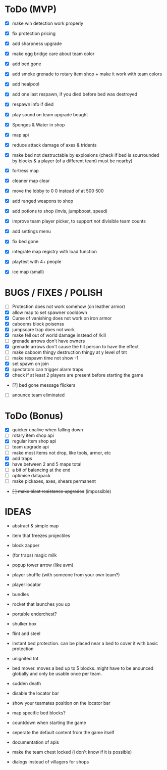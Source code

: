 # ToDo (MVP)

- [x] make win detection work properly
- [x] fix protection pricing
- [x] add sharpness upgrade
- [x] make egg bridge care about team color
- [x] add bed gone
- [x] add smoke grenade to rotary item shop + make it work with team colors
- [x] add healpool
- [x] add one last respawn, if you died before bed was destroyed
- [x] respawn info if died
- [x] play sound on team upgrade bought
- [x] Sponges & Water in shop
- [x] map api
- [x] reduce attack damage of axes & tridents
- [x] make bed not destructable by explosions (check if bed is sourrounded by blocks & a player (of a different team) must be nearby)
- [x] fortress map
- [x] cleaner map clear
- [x] move the lobby to 0 0 instead of at 500 500
- [x] add ranged weapons to shop
- [x] add potions to shop (invis, jumpboost, speed)
- [x] improve team player picker, to support not divisible team counts
- [x] add settings menu
- [x] fix bed gone
- [x] integrate map registry with load function
- [x] playtest with 4+ people
- [x] ice map (small)


# BUGS / FIXES / POLISH

- [ ] Protection does not work somehow (on leather armor)
- [x] allow map to set spawner cooldown
- [x] Curse of vanishing does not work on iron armor
- [x] cabooms block poisenss
- [x] jumpscare trap does not work
- [x] make fell out of world damage instead of /kill
- [ ] grenade arrows don't have owners
- [x] grenade arrows don't cause the hit person to have the effect
- [ ] make caboom thingy destruction thingy at y level of tnt
- [ ] make respawn time not show -1
- [x] set spawn on join
- [x] spectators can trigger alarm traps
- [x] check if at least 2 players are present before starting the game
- [?] bed gone message flickers
- [ ] anounce team eliminated


# ToDo (Bonus)

- [x] quicker unalive when falling down
- [ ] rotary item shop api
- [x] regular item shop api
- [ ] team upgrade api
- [ ] make most items not drop, like tools, armor, etc
- [x] add traps
- [x] have between 2 and 5 maps total
- [ ] a bit of balancing at the end
- [ ] optimise datapack
- [ ] make pickaxes, axes, shears permanent
- ~~[ ] make blast resistance upgrades~~ (impossible)


# IDEAS

- abstract & simple map

- item that freezes projectiles
- block zapper
- (for traps) magic milk
- popup tower arrow (like avm)
- player shuffle (with someone from your own team?)
- player locator
- bundles
- rocket that launches you up
- portable enderchest?
- shulker box
- flint and steel
- instant bed protection. can be placed near a bed to cover it with basic protection
- unignited tnt
- bed mover. moves a bed up to 5 blocks. might have to be anounced globally and only be usable once per team.

- sudden death
- disable the locator bar
- show your teamates position on the locator bar
- map specific bed blocks?
- countdown when starting the game

- seperate the default content from the game itself
- documentation of apis

- make the team chest locked (i don't know if it is possible)
- dialogs instead of villagers for shops